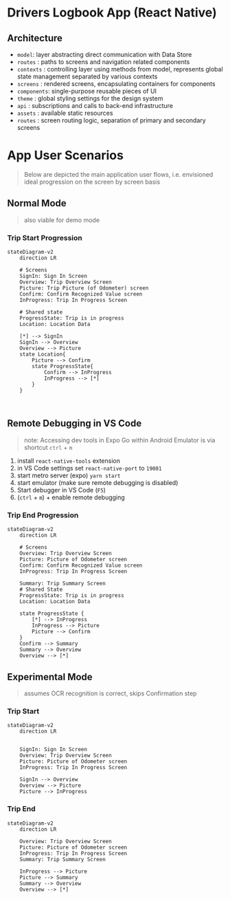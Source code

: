 # Drivers Logbook App (React Native)

## Architecture 

* `model`: layer abstracting direct communication with Data Store
* `routes` : paths to screens and navigation related components 
* `contexts` : controlling layer using methods from model, represents global state management separated by various contexts 
* `screens` : rendered screens, encapsulating containers for components 
* `components`: single-purpose reusable pieces of UI 
* `theme` : global styling settings for the design system
* `api` : subscriptions and calls to back-end infrastructure
* `assets` : available static resources 
* `routes` : screen routing logic, separation of primary and secondary screens

# App User Scenarios

> Below are depicted the main application user flows, i.e. envisioned ideal progression on the screen by screen basis 

## Normal Mode

> also viable for demo mode

### Trip Start Progression

```mermaid
stateDiagram-v2
    direction LR    

    # Screens 
    SignIn: Sign In Screen
    Overview: Trip Overview Screen
    Picture: Trip Picture (of Odometer) screen
    Confirm: Confirm Recognized Value screen
    InProgress: Trip In Progress Screen
    
    # Shared state 
    ProgressState: Trip is in progress 
    Location: Location Data

    [*] --> SignIn
    SignIn --> Overview
    Overview --> Picture
    state Location{
        Picture --> Confirm
        state ProgressState{
            Confirm --> InProgress
            InProgress --> [*]
        }   
    }
    
     
```
## Remote Debugging in VS Code

> note: Accessing dev tools in Expo Go within Android Emulator is via shortcut `ctrl` + `m`

1. install `react-native-tools` extension
2. in VS Code settings set `react-native-port` to `19001`
3. start metro server (expo) `yarn start` 
4. start emulator (make sure remote debugging is disabled)
5. Start debugger in VS Code (`F5`)
6. (`ctrl` + `m`) + enable remote debugging 



### Trip End Progression

```mermaid
stateDiagram-v2
    direction LR

    # Screens
    Overview: Trip Overview Screen
    Picture: Picture of Odometer screen
    Confirm: Confirm Recognized Value screen
    InProgress: Trip In Progress Screen

    Summary: Trip Summary Screen
    # Shared State 
    ProgressState: Trip is in progress 
    Location: Location Data

    state ProgressState {
        [*] --> InProgress
        InProgress --> Picture
        Picture --> Confirm
    }
    Confirm --> Summary
    Summary --> Overview
    Overview --> [*]
```


## Experimental Mode 

> assumes OCR recognition is correct, skips Confirmation step

### Trip Start 

```mermaid 
stateDiagram-v2
    direction LR


    SignIn: Sign In Screen
    Overview: Trip Overview Screen
    Picture: Picture of Odometer screen
    InProgress: Trip In Progress Screen

    SignIn --> Overview
    Overview --> Picture
    Picture --> InProgress

```

### Trip End 

```mermaid 
stateDiagram-v2 
    direction LR
    
    Overview: Trip Overview Screen
    Picture: Picture of Odometer screen
    InProgress: Trip In Progress Screen
    Summary: Trip Summary Screen

    InProgress --> Picture
    Picture --> Summary 
    Summary --> Overview
    Overview --> [*]
    
```
